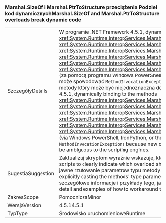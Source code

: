 ### <a name="marshalsizeof-and-marshalptrtostructure-overloads-break-dynamic-code"></a><span data-ttu-id="ef5de-101">Marshal.SizeOf i Marshal.PtrToStructure przeciążenia Podziel kod dynamicznych</span><span class="sxs-lookup"><span data-stu-id="ef5de-101">Marshal.SizeOf and Marshal.PtrToStructure overloads break dynamic code</span></span>

|   |   |
|---|---|
|<span data-ttu-id="ef5de-102">Szczegóły</span><span class="sxs-lookup"><span data-stu-id="ef5de-102">Details</span></span>|<span data-ttu-id="ef5de-103">W programie .NET Framework 4.5.1, dynamiczne wiązanie do metod <xref:System.Runtime.InteropServices.Marshal.SizeOf%60%601>, <xref:System.Runtime.InteropServices.Marshal.SizeOf%60%601(%60%600)>, <xref:System.Runtime.InteropServices.Marshal.PtrToStructure(System.IntPtr,System.Object)>, <xref:System.Runtime.InteropServices.Marshal.PtrToStructure(System.IntPtr,System.Type)>, <xref:System.Runtime.InteropServices.Marshal.PtrToStructure%60%601(System.IntPtr)>, lub <xref:System.Runtime.InteropServices.Marshal.PtrToStructure%60%601(System.IntPtr,%60%600)>, (za pomocą programu Windows PowerShell, IronPython lub C# dynamiczne słowo kluczowe, np.) może spowodować <code>MethodInvocationExceptions</code> ponieważ zostały dodane nowe przeciążenia metody który może być niejednoznaczna do aparatów skryptów.</span><span class="sxs-lookup"><span data-stu-id="ef5de-103">Beginning in the .NET Framework 4.5.1, dynamically binding to the methods <xref:System.Runtime.InteropServices.Marshal.SizeOf%60%601>, <xref:System.Runtime.InteropServices.Marshal.SizeOf%60%601(%60%600)>, <xref:System.Runtime.InteropServices.Marshal.PtrToStructure(System.IntPtr,System.Object)>, <xref:System.Runtime.InteropServices.Marshal.PtrToStructure(System.IntPtr,System.Type)>, <xref:System.Runtime.InteropServices.Marshal.PtrToStructure%60%601(System.IntPtr)>, or <xref:System.Runtime.InteropServices.Marshal.PtrToStructure%60%601(System.IntPtr,%60%600)>, (via Windows PowerShell, IronPython, or the C# dynamic keyword, for example) can result in <code>MethodInvocationExceptions</code> because new overloads of these methods have been added that may be ambiguous to the scripting engines.</span></span>|
|<span data-ttu-id="ef5de-104">Sugestia</span><span class="sxs-lookup"><span data-stu-id="ef5de-104">Suggestion</span></span>|<span data-ttu-id="ef5de-105">Zaktualizuj skryptom wyraźnie wskazuje, które przeładowanie powinien być używany.</span><span class="sxs-lookup"><span data-stu-id="ef5de-105">Update scripts to clearly indicate which overload should be used.</span></span> <span data-ttu-id="ef5de-106">Może to zazwyczaj wykonywane przez jawne rzutowanie parametrów typu metody jako <xref:System.Type>.</span><span class="sxs-lookup"><span data-stu-id="ef5de-106">This can typically done by explicitly casting the methods' type parameters as <xref:System.Type>.</span></span> <span data-ttu-id="ef5de-107">Zobacz [to łącze](https://support.microsoft.com/kb/2909958/) dla bardziej szczegółowe informacje i przykłady tego, jak w celu obejścia tego problemu.</span><span class="sxs-lookup"><span data-stu-id="ef5de-107">See [this link](https://support.microsoft.com/kb/2909958/) for more detail and examples of how to workaround the issue.</span></span>|
|<span data-ttu-id="ef5de-108">Zakres</span><span class="sxs-lookup"><span data-stu-id="ef5de-108">Scope</span></span>|<span data-ttu-id="ef5de-109">Pomocnicza</span><span class="sxs-lookup"><span data-stu-id="ef5de-109">Minor</span></span>|
|<span data-ttu-id="ef5de-110">Wersja</span><span class="sxs-lookup"><span data-stu-id="ef5de-110">Version</span></span>|<span data-ttu-id="ef5de-111">4.5.1</span><span class="sxs-lookup"><span data-stu-id="ef5de-111">4.5.1</span></span>|
|<span data-ttu-id="ef5de-112">Typ</span><span class="sxs-lookup"><span data-stu-id="ef5de-112">Type</span></span>|<span data-ttu-id="ef5de-113">Środowisko uruchomieniowe</span><span class="sxs-lookup"><span data-stu-id="ef5de-113">Runtime</span></span>|

